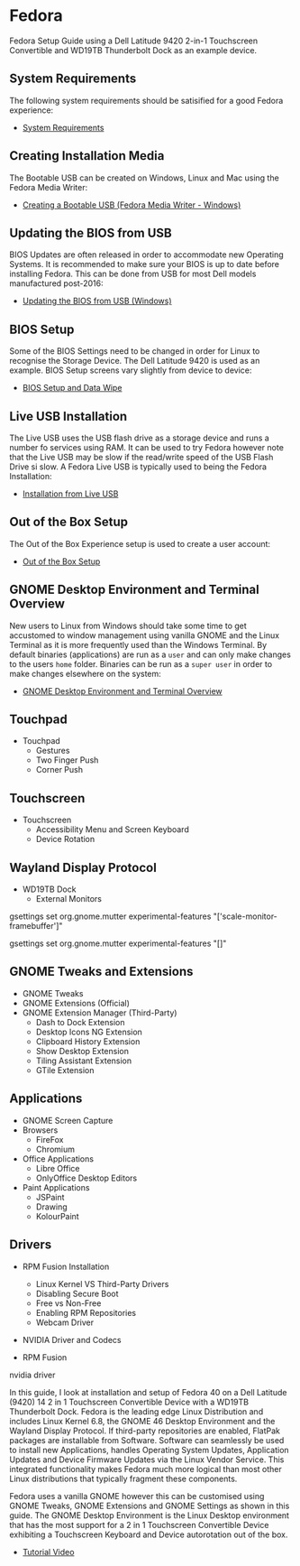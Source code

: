 # Fedora

Fedora Setup Guide using a Dell Latitude 9420 2-in-1 Touchscreen Convertible and WD19TB Thunderbolt Dock as an example device.

## System Requirements

The following system requirements should be satisified for a good Fedora experience:

* [System Requirements](./requirements.md)

## Creating Installation Media

The Bootable USB can be created on Windows, Linux and Mac using the Fedora Media Writer:

* [Creating a Bootable USB (Fedora Media Writer - Windows)](./fedora_media_writer_windows.md)

## Updating the BIOS from USB

BIOS Updates are often released in order to accommodate new Operating Systems. It is recommended to make sure your BIOS is up to date before installing Fedora. This can be done from USB for most Dell models manufactured post-2016:

* [Updating the BIOS from USB (Windows)](./bios_update_usb_windows.md)

## BIOS Setup

Some of the BIOS Settings need to be changed in order for Linux to recognise the Storage Device. The Dell Latitude 9420 is used as an example. BIOS Setup screens vary slightly from device to device:

* [BIOS Setup and Data Wipe](./bios_setup.md)

## Live USB Installation

The Live USB uses the USB flash drive as a storage device and runs a number fo services using RAM. It can be used to try Fedora however note that the Live USB may be slow if the read/write speed of the USB Flash Drive si slow. A Fedora Live USB is typically used to being the Fedora Installation:

* [Installation from Live USB](./live_usb.md)

## Out of the Box Setup

The Out of the Box Experience setup is used to create a user account:

* [Out of the Box Setup](./oobe_setup.md)

## GNOME Desktop Environment and Terminal Overview

New users to Linux from Windows should take some time to get accustomed to window management using vanilla GNOME and the Linux Terminal as it is more frequently used than the Windows Terminal. By default binaries (applications) are run as a `user` and can only make changes to the users `home` folder. Binaries can be run as a `super user` in order to make changes elsewhere on the system:

* [GNOME Desktop Environment and Terminal Overview](./vanilla_gnome.md)

## Touchpad 

* Touchpad
    * Gestures
    * Two Finger Push
    * Corner Push

## Touchscreen

* Touchscreen
    * Accessibility Menu and Screen Keyboard
    * Device Rotation

## Wayland Display Protocol

* WD19TB Dock
    * External Monitors

gsettings set org.gnome.mutter experimental-features "['scale-monitor-framebuffer']"

gsettings set org.gnome.mutter experimental-features "[]"

## GNOME Tweaks and Extensions

* GNOME Tweaks
* GNOME Extensions (Official)
* GNOME Extension Manager (Third-Party)
    * Dash to Dock Extension
    * Desktop Icons NG Extension
    * Clipboard History Extension
    * Show Desktop Extension
    * Tiling Assistant Extension
    * GTile Extension

## Applications 

* GNOME Screen Capture
* Browsers 
    * FireFox
    * Chromium
* Office Applications
    * Libre Office
    * OnlyOffice Desktop Editors
* Paint Applications
    * JSPaint
    * Drawing
    * KolourPaint

## Drivers

* RPM Fusion Installation
    * Linux Kernel VS Third-Party Drivers
    * Disabling Secure Boot
    * Free vs Non-Free
    * Enabling RPM Repositories
    * Webcam Driver


* NVIDIA Driver and Codecs
* RPM Fusion


nvidia driver
 



















In this guide, I look at installation and setup of Fedora 40 on a Dell Latitude (9420) 14 2 in 1 Touchscreen Convertible Device with a WD19TB Thunderbolt Dock. Fedora is the leading edge Linux Distribution and includes Linux Kernel 6.8, the GNOME 46 Desktop Environment and the Wayland Display Protocol. If third-party repositories are enabled, FlatPak packages are installable from Software. Software can seamlessly be used to install new Applications, handles Operating System Updates, Application Updates and Device Firmware Updates via the Linux Vendor Service. This integrated functionality makes Fedora much more logical than most other Linux distributions that typically fragment these components.

Fedora uses a vanilla GNOME however this can be customised using GNOME Tweaks, GNOME Extensions and GNOME Settings as shown in this guide. The GNOME Desktop Environment is the Linux Desktop environment that has the most support for a 2 in 1 Touchscreen Convertible Device exhibiting a Touchscreen Keyboard and Device autorotation out of the box.

* [Tutorial Video](https://www.youtube.com/watch?v=k7ObxUfRqWQ&ab_channel=PhilipYip)

